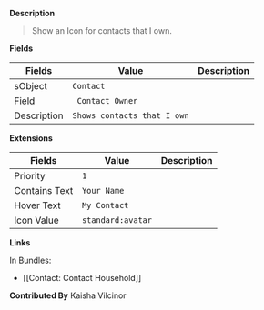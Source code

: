**Description**

> Show an Icon for contacts that I own.

**Fields**

| Fields | Value | Description |
|-----------|-----------|--------------------------|
|sObject|`Contact`
|Field|` Contact Owner`|
|Description|`Shows contacts that I own`


**Extensions**

| Fields | Value | Description |
|-----------|-----------|--------------------------|
|Priority|`1`
|Contains Text|`Your Name`
|Hover Text|`My Contact`
|Icon Value|`standard:avatar`

**Links**

In Bundles:

* [[Contact: Contact Household]]

**Contributed By** Kaisha Vilcinor